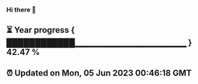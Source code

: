 ### Hi there 👋
⏳ Year progress { ████████████▁▁▁▁▁▁▁▁▁▁▁▁▁▁▁▁▁▁ } 42.47 %
---
⏰ Updated on Mon, 05 Jun 2023 00:46:18 GMT
---
